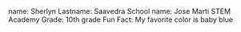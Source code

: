 name: Sherlyn 
Lastname: Saavedra 
School name: Jose Marti STEM Academy 
Grade: 10th grade 
Fun Fact: My favorite color is baby blue 